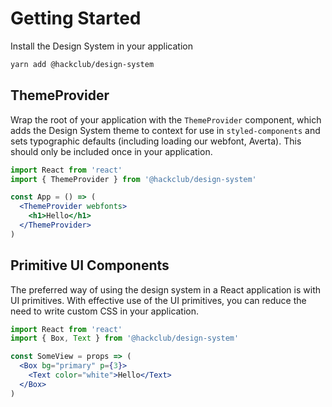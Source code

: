 # Getting Started

Install the Design System in your application

```sh
yarn add @hackclub/design-system
```

## ThemeProvider

Wrap the root of your application with the `ThemeProvider` component,
which adds the Design System theme to context for use in `styled-components`
and sets typographic defaults (including loading our webfont, Averta).
This should only be included once in your application.

```jsx
import React from 'react'
import { ThemeProvider } from '@hackclub/design-system'

const App = () => (
  <ThemeProvider webfonts>
    <h1>Hello</h1>
  </ThemeProvider>
)
```

## Primitive UI Components

The preferred way of using the design system in a React application is with UI primitives.
With effective use of the UI primitives, you can reduce the need to write custom CSS in your application.

```jsx
import React from 'react'
import { Box, Text } from '@hackclub/design-system'

const SomeView = props => (
  <Box bg="primary" p={3}>
    <Text color="white">Hello</Text>
  </Box>
)
```
